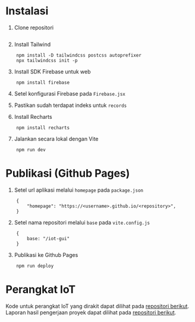# Instalasi

1. Clone repositori
```

```

2. Install Tailwind
```
    npm install -D tailwindcss postcss autoprefixer
    npx tailwindcss init -p
```

3. Install SDK Firebase untuk web
```
    npm install firebase
```

4. Setel konfigurasi Firebase pada `Firebase.jsx`

5. Pastikan sudah terdapat indeks untuk `records`

6. Install Recharts
```
    npm install recharts
```

7. Jalankan secara lokal dengan Vite
```
    npm run dev
```

# Publikasi (Github Pages)

1. Setel url aplikasi melalui `homepage` pada `package.json`
```
    {
        "homepage": "https://<username>.github.io/<repository>",
    }
```

2. Setel nama repositori melalui `base` pada `vite.config.js`
```
    {
        base: "/iot-gui"
    }
```

3. Publikasi ke Github Pages
```
    npm run deploy
```

# Perangkat IoT

Kode untuk perangkat IoT yang dirakit dapat dilihat pada [repositori berikut](https://github.com/roberika/iot-esp). Laporan hasil pengerjaan proyek dapat dilihat pada [repositori berikut](https://github.com/roberika/iot-report).

